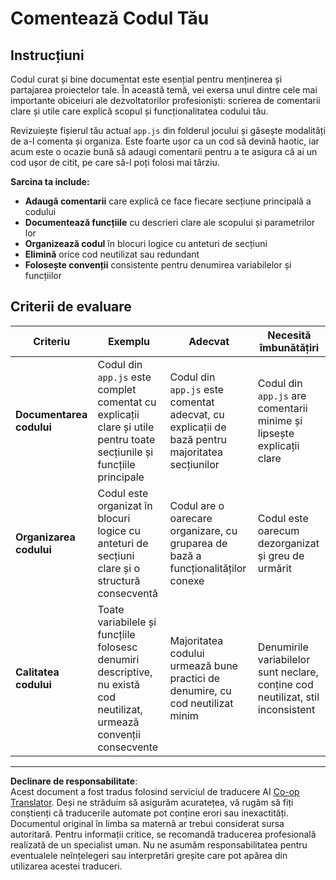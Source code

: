 <!--
CO_OP_TRANSLATOR_METADATA:
{
  "original_hash": "c162b3b3a1cafc1483c8015e9b266f0d",
  "translation_date": "2025-10-24T22:16:33+00:00",
  "source_file": "6-space-game/3-moving-elements-around/assignment.md",
  "language_code": "ro"
}
-->
# Comentează Codul Tău

## Instrucțiuni

Codul curat și bine documentat este esențial pentru menținerea și partajarea proiectelor tale. În această temă, vei exersa unul dintre cele mai importante obiceiuri ale dezvoltatorilor profesioniști: scrierea de comentarii clare și utile care explică scopul și funcționalitatea codului tău.

Revizuiește fișierul tău actual `app.js` din folderul jocului și găsește modalități de a-l comenta și organiza. Este foarte ușor ca un cod să devină haotic, iar acum este o ocazie bună să adaugi comentarii pentru a te asigura că ai un cod ușor de citit, pe care să-l poți folosi mai târziu.

**Sarcina ta include:**
- **Adaugă comentarii** care explică ce face fiecare secțiune principală a codului
- **Documentează funcțiile** cu descrieri clare ale scopului și parametrilor lor
- **Organizează codul** în blocuri logice cu anteturi de secțiuni
- **Elimină** orice cod neutilizat sau redundant
- **Folosește convenții** consistente pentru denumirea variabilelor și funcțiilor

## Criterii de evaluare

| Criteriu | Exemplu | Adecvat | Necesită îmbunătățiri |
| -------- | -------- | ------- | --------------------- |
| **Documentarea codului** | Codul din `app.js` este complet comentat cu explicații clare și utile pentru toate secțiunile și funcțiile principale | Codul din `app.js` este comentat adecvat, cu explicații de bază pentru majoritatea secțiunilor | Codul din `app.js` are comentarii minime și lipsește explicații clare |
| **Organizarea codului** | Codul este organizat în blocuri logice cu anteturi de secțiuni clare și o structură consecventă | Codul are o oarecare organizare, cu gruparea de bază a funcționalităților conexe | Codul este oarecum dezorganizat și greu de urmărit |
| **Calitatea codului** | Toate variabilele și funcțiile folosesc denumiri descriptive, nu există cod neutilizat, urmează convenții consecvente | Majoritatea codului urmează bune practici de denumire, cu cod neutilizat minim | Denumirile variabilelor sunt neclare, conține cod neutilizat, stil inconsistent |

---

**Declinare de responsabilitate**:  
Acest document a fost tradus folosind serviciul de traducere AI [Co-op Translator](https://github.com/Azure/co-op-translator). Deși ne străduim să asigurăm acuratețea, vă rugăm să fiți conștienți că traducerile automate pot conține erori sau inexactități. Documentul original în limba sa maternă ar trebui considerat sursa autoritară. Pentru informații critice, se recomandă traducerea profesională realizată de un specialist uman. Nu ne asumăm responsabilitatea pentru eventualele neînțelegeri sau interpretări greșite care pot apărea din utilizarea acestei traduceri.